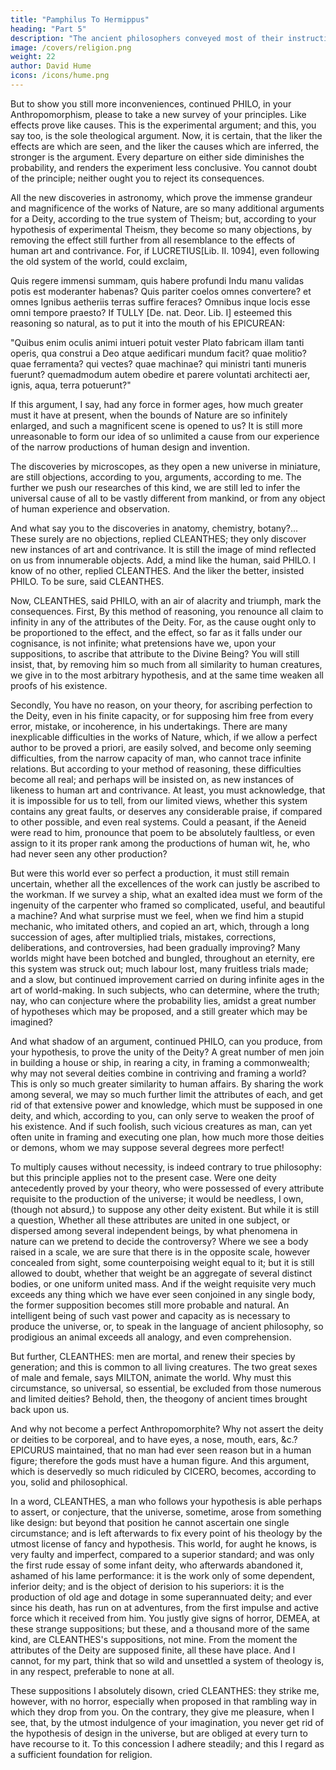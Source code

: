 ```yaml
---
title: "Pamphilus To Hermippus"
heading: "Part 5"
description: "The ancient philosophers conveyed most of their instruction in the form of dialogue. But dialogues have been little practised in later ages and have seldom succeeded when attempted"
image: /covers/religion.png
weight: 22
author: David Hume
icons: /icons/hume.png
--- 
```



But to show you still more inconveniences, continued PHILO, in your Anthropomorphism, please to take a new survey of your principles. Like effects prove like causes. This is the experimental argument; and this, you say too, is the sole theological argument. Now, it is certain, that the liker the effects are which are seen, and the liker the causes which are inferred, the stronger is the argument. Every departure on either side diminishes the probability, and renders the experiment less conclusive. You cannot doubt of the principle; neither ought you to reject its consequences.

All the new discoveries in astronomy, which prove the immense grandeur and magnificence of the works of Nature, are so many additional arguments for a Deity, according to the true system of Theism; but, according to your hypothesis of experimental Theism, they become so many objections, by removing the effect still further from all resemblance to the effects of human art and contrivance. For, if LUCRETIUS[Lib. II. 1094], even following the old system of the world, could exclaim,

Quis regere immensi summam, quis habere profundi
Indu manu validas potis est moderanter habenas?
Quis pariter coelos omnes convertere? et omnes
Ignibus aetheriis terras suffire feraces?
Omnibus inque locis esse omni tempore praesto?
If TULLY [De. nat. Deor. Lib. I] esteemed this reasoning so natural, as to put it into the mouth of his EPICUREAN:

"Quibus enim oculis animi intueri potuit vester Plato fabricam illam tanti operis, qua construi a Deo atque aedificari mundum facit? quae molitio? quae ferramenta? qui vectes? quae machinae? qui ministri tanti muneris fuerunt? quemadmodum autem obedire et parere voluntati architecti aer, ignis, aqua, terra potuerunt?"

If this argument, I say, had any force in former ages, how much greater must it have at present, when the bounds of Nature are so infinitely enlarged, and such a magnificent scene is opened to us? It is still more unreasonable to form our idea of so unlimited a cause from our experience of the narrow productions of human design and invention.

The discoveries by microscopes, as they open a new universe in miniature, are still objections, according to you, arguments, according to me. The further we push our researches of this kind, we are still led to infer the universal cause of all to be vastly different from mankind, or from any object of human experience and observation.

And what say you to the discoveries in anatomy, chemistry, botany?... These surely are no objections, replied CLEANTHES; they only discover new instances of art and contrivance. It is still the image of mind reflected on us from innumerable objects. Add, a mind like the human, said PHILO. I know of no other, replied CLEANTHES. And the liker the better, insisted PHILO. To be sure, said CLEANTHES.

Now, CLEANTHES, said PHILO, with an air of alacrity and triumph, mark the consequences. First, By this method of reasoning, you renounce all claim to infinity in any of the attributes of the Deity. For, as the cause ought only to be proportioned to the effect, and the effect, so far as it falls under our cognisance, is not infinite; what pretensions have we, upon your suppositions, to ascribe that attribute to the Divine Being? You will still insist, that, by removing him so much from all similarity to human creatures, we give in to the most arbitrary hypothesis, and at the same time weaken all proofs of his existence.

Secondly, You have no reason, on your theory, for ascribing perfection to the Deity, even in his finite capacity, or for supposing him free from every error, mistake, or incoherence, in his undertakings. There are many inexplicable difficulties in the works of Nature, which, if we allow a perfect author to be proved a priori, are easily solved, and become only seeming difficulties, from the narrow capacity of man, who cannot trace infinite relations. But according to your method of reasoning, these difficulties become all real; and perhaps will be insisted on, as new instances of likeness to human art and contrivance. At least, you must acknowledge, that it is impossible for us to tell, from our limited views, whether this system contains any great faults, or deserves any considerable praise, if compared to other possible, and even real systems. Could a peasant, if the Aeneid were read to him, pronounce that poem to be absolutely faultless, or even assign to it its proper rank among the productions of human wit, he, who had never seen any other production?

But were this world ever so perfect a production, it must still remain uncertain, whether all the excellences of the work can justly be ascribed to the workman. If we survey a ship, what an exalted idea must we form of the ingenuity of the carpenter who framed so complicated, useful, and beautiful a machine? And what surprise must we feel, when we find him a stupid mechanic, who imitated others, and copied an art, which, through a long succession of ages, after multiplied trials, mistakes, corrections, deliberations, and controversies, had been gradually improving? Many worlds might have been botched and bungled, throughout an eternity, ere this system was struck out; much labour lost, many fruitless trials made; and a slow, but continued improvement carried on during infinite ages in the art of world-making. In such subjects, who can determine, where the truth; nay, who can conjecture where the probability lies, amidst a great number of hypotheses which may be proposed, and a still greater which may be imagined?

And what shadow of an argument, continued PHILO, can you produce, from your hypothesis, to prove the unity of the Deity? A great number of men join in building a house or ship, in rearing a city, in framing a commonwealth; why may not several deities combine in contriving and framing a world? This is only so much greater similarity to human affairs. By sharing the work among several, we may so much further limit the attributes of each, and get rid of that extensive power and knowledge, which must be supposed in one deity, and which, according to you, can only serve to weaken the proof of his existence. And if such foolish, such vicious creatures as man, can yet often unite in framing and executing one plan, how much more those deities or demons, whom we may suppose several degrees more perfect!

To multiply causes without necessity, is indeed contrary to true philosophy: but this principle applies not to the present case. Were one deity antecedently proved by your theory, who were possessed of every attribute requisite to the production of the universe; it would be needless, I own, (though not absurd,) to suppose any other deity existent. But while it is still a question, Whether all these attributes are united in one subject, or dispersed among several independent beings, by what phenomena in nature can we pretend to decide the controversy? Where we see a body raised in a scale, we are sure that there is in the opposite scale, however concealed from sight, some counterpoising weight equal to it; but it is still allowed to doubt, whether that weight be an aggregate of several distinct bodies, or one uniform united mass. And if the weight requisite very much exceeds any thing which we have ever seen conjoined in any single body, the former supposition becomes still more probable and natural. An intelligent being of such vast power and capacity as is necessary to produce the universe, or, to speak in the language of ancient philosophy, so prodigious an animal exceeds all analogy, and even comprehension.

But further, CLEANTHES: men are mortal, and renew their species by generation; and this is common to all living creatures. The two great sexes of male and female, says MILTON, animate the world. Why must this circumstance, so universal, so essential, be excluded from those numerous and limited deities? Behold, then, the theogony of ancient times brought back upon us.

And why not become a perfect Anthropomorphite? Why not assert the deity or deities to be corporeal, and to have eyes, a nose, mouth, ears, &c.? EPICURUS maintained, that no man had ever seen reason but in a human figure; therefore the gods must have a human figure. And this argument, which is deservedly so much ridiculed by CICERO, becomes, according to you, solid and philosophical.

In a word, CLEANTHES, a man who follows your hypothesis is able perhaps to assert, or conjecture, that the universe, sometime, arose from something like design: but beyond that position he cannot ascertain one single circumstance; and is left afterwards to fix every point of his theology by the utmost license of fancy and hypothesis. This world, for aught he knows, is very faulty and imperfect, compared to a superior standard; and was only the first rude essay of some infant deity, who afterwards abandoned it, ashamed of his lame performance: it is the work only of some dependent, inferior deity; and is the object of derision to his superiors: it is the production of old age and dotage in some superannuated deity; and ever since his death, has run on at adventures, from the first impulse and active force which it received from him. You justly give signs of horror, DEMEA, at these strange suppositions; but these, and a thousand more of the same kind, are CLEANTHES's suppositions, not mine. From the moment the attributes of the Deity are supposed finite, all these have place. And I cannot, for my part, think that so wild and unsettled a system of theology is, in any respect, preferable to none at all.

These suppositions I absolutely disown, cried CLEANTHES: they strike me, however, with no horror, especially when proposed in that rambling way in which they drop from you. On the contrary, they give me pleasure, when I see, that, by the utmost indulgence of your imagination, you never get rid of the hypothesis of design in the universe, but are obliged at every turn to have recourse to it. To this concession I adhere steadily; and this I regard as a sufficient foundation for religion.





